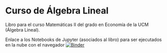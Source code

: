 # Curso de Álgebra Lineal
Libro para el curso Matemáticas II del grado en Economía de la UCM (Álgebra Lineal).

Enlace a los Notebooks de Jupyter (asociados al libro) para ser ejecutados en la nube con el navegador [![Binder](https://mybinder.org/badge_logo.svg)](https://mybinder.org/v2/gh/mbujosab/nacal-jupyter-notebooks/master)
